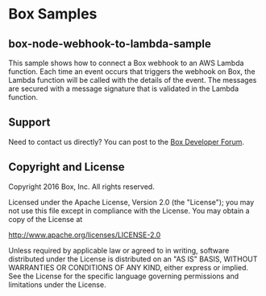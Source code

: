 Box Samples
====================

box-node-webhook-to-lambda-sample
---------------------------------

This sample shows how to connect a Box webhook to an AWS Lambda function.
Each time an event occurs that triggers the webhook on Box, the Lambda function will be called with the details of the event.
The messages are secured with a message signature that is validated in the Lambda function.


Support
-------

Need to contact us directly? You can post to the
[Box Developer Forum](https://community.box.com/t5/Developer-Forum/bd-p/DeveloperForum).

Copyright and License
---------------------

Copyright 2016 Box, Inc. All rights reserved.

Licensed under the Apache License, Version 2.0 (the "License");
you may not use this file except in compliance with the License.
You may obtain a copy of the License at

   http://www.apache.org/licenses/LICENSE-2.0

Unless required by applicable law or agreed to in writing, software
distributed under the License is distributed on an "AS IS" BASIS,
WITHOUT WARRANTIES OR CONDITIONS OF ANY KIND, either express or implied.
See the License for the specific language governing permissions and
limitations under the License.
